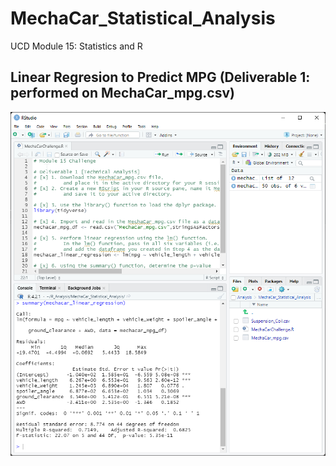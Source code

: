 # MechaCar_Statistical_Analysis
UCD Module 15: Statistics and R

## Linear Regresion to Predict MPG (Deliverable 1: performed on MechaCar_mpg.csv)

![image](https://github.com/michaelfoz/MechaCar_Statistical_Analysis/blob/main/MechaCharChallenge.png)
